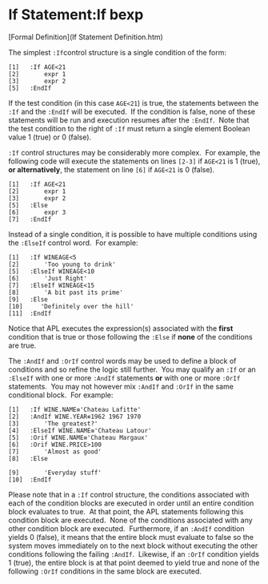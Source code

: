 





<h1 class="heading"><span class="name">If Statement</span><span class="command">:If bexp</span></h1>

[Formal Definition](If Statement Definition.htm)


The simplest `:If`control structure is a single condition of the form:
```apl
[1]   :If AGE<21
[2]       expr 1
[3]       expr 2
[5]   :EndIf
```




If the test condition (in this case `AGE<21`) is true, the statements between the `:If` and the `:EndIf` will be executed.  If the condition is false, none of these statements will be run and execution resumes after the `:EndIf`.  Note that the test condition to the right of `:If` must return a single element Boolean value 1 (true) or 0 (false).


`:If` control structures may be considerably more complex.  For example, the following code will execute the statements on lines `[2-3]` if `AGE<21` is 1 (true), **or alternatively**, the statement on line `[6]` if `AGE<21` is 0 (false).
```apl
[1]   :If AGE<21
[2]       expr 1    
[3]       expr 2
[5]   :Else
[6]       expr 3
[7]   :EndIf
```


Instead of a single condition, it is possible to have multiple conditions using the `:ElseIf` control word.  For example:
```apl
[1]   :If WINEAGE<5
[2]       'Too young to drink'
[5]   :ElseIf WINEAGE<10
[6]       'Just Right'
[7]   :ElseIf WINEAGE<15
[8]       'A bit past its prime'
[9]   :Else
[10]     'Definitely over the hill'
[11]  :EndIf
```


Notice that APL executes the expression(s) associated with the **first** condition that is true or those following the `:Else` if **none** of the conditions are true.


The `:AndIf` and `:OrIf` control words may be used to define a block of conditions and so refine the logic still further.  You may qualify an `:If` or an `:ElseIf` with one or more `:AndIf` statements **or** with one or more `:OrIf` statements.  You may not however mix `:AndIf` and `:OrIf` in the same conditional block.  For example:
```apl
[1]   :If WINE.NAME≡'Chateau Lafitte'
[2]   :AndIf WINE.YEAR∊1962 1967 1970
[3]       'The greatest?'
[4]   :ElseIf WINE.NAME≡'Chateau Latour'
[5]   :Orif WINE.NAME≡'Chateau Margaux'
[6]   :Orif WINE.PRICE>100    
[7]       'Almost as good'
[8]   :Else
```
```apl
[9]       'Everyday stuff'
[10]  :EndIf
```


Please note that in a `:If` control structure, the conditions associated with each of the condition blocks are executed in order until an entire condition block evaluates to true.  At that point, the APL statements following this condition block are executed.  None of the conditions associated with any other condition block are executed.  Furthermore, if an `:AndIf` condition yields 0 (false), it means that the entire block must evaluate to false so the system moves immediately on to the next block without executing the other conditions following the failing `:AndIf`.  Likewise, if an `:OrIf` condition yields 1 (true), the entire block is at that point deemed to yield true and none of the following `:OrIf` conditions in the same block are executed.


